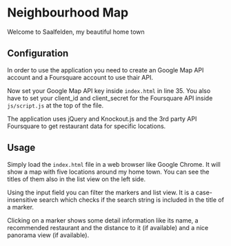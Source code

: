 # Neighbourhood Map

Welcome to Saalfelden, my beautiful home town

## Configuration

In order to use the application you need to create an Google Map API account and a Foursquare account to use thair API.

Now set your Google Map API key inside `index.html` in line 35.
You also have to set your client_id and client_secret for the Foursquare API inside `js/script.js` at the top of the file.

The application uses jQuery and Knockout.js and the 3rd party API Foursquare to get restaurant data for specific locations.

## Usage

Simply load the `index.html` file in a web browser like Google Chrome. It will show a map with five locations around my home town.
You can see the titles of them also in the list view on the left side.

Using the input field you can filter the markers and list view. It is a case-insensitive search which checks if the search string is included in the title of a marker.

Clicking on a marker shows some detail information like its name, a recommended restaurant and the distance to it (if available) and a nice panorama view (if available).